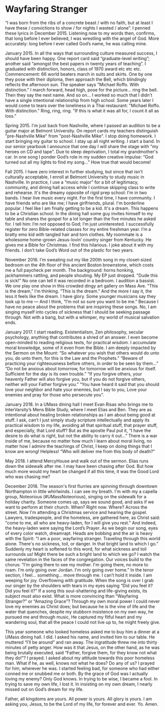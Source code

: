# Wayfaring Stranger

“I was born from the ribs of a concrete beast / with no faith, but at least I have these / convictions to show / for nights I wasted / alone”. I penned these lyrics in December 2015. Listening now to my words then, confirms, that long before I ever believed, I was wrestling with the angel of God. More accurately: long before I ever called God’s name, he was calling mine.

January 2015. In all the ways that surrounding culture measured success, I should have been happy. One report card said “graduate-level writing”; another said “amongst the best papers in twenty years of teaching”. I graduated with distinction, honors, class of 1970 award etc etc etc. Commencement: 66 world beaters march in suits and skirts. One by one they pose with their diploma, then approach the Bell, which blindingly reflects the afternoon sun. The speaker says "Michael Roffo. With distinction." I march forward, head high, pose for the picture... ring the bell. Then they say the next name. And so on... I worked so much that I didn't have a single intentional relationship from high school. Some years later I would come to tears over the loneliness in a Thai restaurant: "Michael Roffo. With distinction." Ring, ring, ring. "If this is what it was all for, I count it all as loss.” 

Spring 2015. I'm just back from Nashville, where I passed an audition to be a guitar major at Belmont University. On report cards my teachers distinguish "pre-Nashville Mike" from "post-Nashville Mike". I stop doing homework. I start bringing my guitar to school. I stay up all night writing. I start a band. In our senior yearbook I announce that one day I will share the stage with "my heroes on CD and tape". Due to sleep deprivation, I total my grandmother's car. In one song I ponder God’s role in my sudden creative impulse: “God turned out all my lights to find my song…” How true that would become!

Fall 2015. I have zero interest in further studying, but since that isn't culturally acceptable, I enroll at Belmont University to study music in Nashville. In practice, I use a “music major” for a bit of legitimacy, community, and dining hall access while I continue skipping class to write and rehearse. It's the dreamy opposite of rigid prep school: I'm in two bands. I hear live music every night. For the first time, I have community. I have friends who are like me; I have girlfriends, plural. I'm borderline popular. I feel like I am finally getting to be a kid. It's a dream. This happens to be a Christian school. In the dining hall some guy invites himself to my table and shares the gospel for a lot longer than the five minutes he asked for. I tell him: I’m not opposed to God; I’m just uninterested. I successfully register for zero Bible-related classes for my entire freshman year. I’m a bratty emo kid with tangled hair and torn clothes. My roommate is a wholesome home-grown Jesus-lovin’ country singer from Kentucky. He gives me a Bible for Christmas. I find this hilarious. I joke about it with my friends. I don’t take God’s Word out of the plastic for two years.

November 2016. I'm sweating out my like 200th song in my closet-sized bedroom on the 4th floor of this ancient Boston brownstone, which costs me a full paycheck per month. The background: horns honking, jackhammers rattling, and people shouting. My EP just dropped. "Dude this is sick!" No one can tell it was recorded in a bedroom. I audition a bassist. We one play one show in this crowded dingy art gallery on Mass Ave. "This is the dream,” I’m thinking. “This is the dream.” And the more I say it, the less it feels like the dream. I have glory. Some younger musicians say they look up to me — And I think, “I’m not so sure you want to be me.” Because I have no peace about the problems that are inspiring these songs. No, I am singing myself into cycles of sickness that I should be seeking passage through. Not with a bang, but with a whimper, my world of musical salvation ends.

January 2017. I start reading. Existentialism, Zen philosophy, secular psychology, anything that contributes a shred of an answer. I even become open-minded to reading religious texts, for practical wisdom. I accumulate moral knowledge, some of it even from the Bible. I am deeply impacted by the Sermon on the Mount: “So whatever you wish that others would do unto you, do unto them, for this is the Law and the Prophets.” “Beware of practicing your righteousness before others, in order to be seen by them…” “Do not be anxious about tomorrow, for tomorrow will be anxious for itself. Sufficient for the day is its own trouble.” “If you forgive others, your heavenly Father will also forgive you, but if you do not forgive others, neither will your Father forgive you.” “You have heard it said that you should love your neighbor and hate your enemies, but I say to you, Love your enemies and pray for those who persecute you”.

January 2018. In a UMass dining hall I meet Evan Risas who brings me to InterVarsity’s Mens Bible Study, where I meet Elias and Ben. They are as intentional about healing broken relationships as I am about being good at stuff. I ask, can’t I just simply study scripture intellectually and apply its practical wisdom to my life, avoiding all that spiritual stuff, that prayer stuff, and especially, that Lord stuff? But as the apostle Paul put it, “I have the desire to do what is right, but not the ability to carry it out…” There is a war inside of me, because no matter how much I learn about moral living, no matter how I admire the teachings of Christ, I keep on doing things that I know are wrong! Helpless! “Who will deliver me from this body of death?” 

May 2018. I attend MercyHouse and walk out of the sermon. Elias runs down the sidewalk after me. I may have been chasing after God. But how much more would my heart be changed if all this time, it was the Good Lord who was chasing me?

December 2018. The season's first flurries are spinning through downtown Northampton in little whirlwinds. I can see my breath. I'm with my a capella group, Noteorious (#UMassNoteorious), singing on the sidewalk for a holiday charity. Someone comes up, says we sound good, and asks if we want to perform at their church. When? Right now. Where? Across the street. Now I'm attending a Christmas service and hearing the gospel. Lawyers, tradespeople, and the homeless, are gathered here, as Christ said: "come to me, all who are heavy-laden, for I will give you rest.” And indeed, the heavy-laden were saying the Lord’s Prayer. As we begin our song, eyes of every color watch, dreamrapt. Heads are bobbing and the air is heavy with the Spirit: "I am a poor, wayfaring stranger. Traveling through this world alone. There's no sickness, toil, or danger. In that bright land to which I go.” Suddenly my heart is softened to this word, for what sickness and toil surrounds us! Might there be such a bright land to which we go? I watch the same revelation in the faces of the congregation. Our voices build to the chorus: “I'm going there to see my mother. I'm going there, no more to roam. I'm only going over Jordan. I'm only going over home.” In the tenor section, I feel… something… move through me. I can’t hold it inside. I am weeping for joy. Overflowing with gratitude. When the song is over I grab our singer by the shoulders with tears in my eyes saying “Did you feel it? Did you feel it?” If a song this soul-shattering and life-giving exists, its subject must also exist. What is more convincing than “Wayfaring Stranger?” or “Amazing Grace”? Through my own moral power I could never love my enemies as Christ does; but because he is the vine of life and the water that quenches, despite my stubborn insistence on my own way, he pursued me and through music, He captured my fitful heart and my wandering soul, that all the peace I could not live up to, he might freely give.

This year someone who looked homeless asked me to buy him a dinner at a UMass dining hall. I did. I asked his name, and invited him to our table. He muttered “I’ll be around” and ran away. The ingratitude threw me into thirty minutes of petty anger. How was it that Jesus, on the other hand, as he was being brutally executed, said “Father, forgive them, for they know not what they do!”? I prayed. I asked about my attitude towards this poor homeless man. What if he, as well, knows not what he does? Do any of us? I prayed for him, wherever he was. I started feeling bad, for someone who had either conned me or snubbed me or both. By the grace of God was I actually loving my enemy? Only God knows. In trying to be wise, I became a fool. In trying to save my own life, I lost it. In insisting on my own dream, I nearly missed out on God’s dream for my life.

Father, all kingdoms are yours. All power is yours. All glory is yours. I am asking you, Jesus, to be the Lord of my life, for forever and ever. Yo. Amen.
